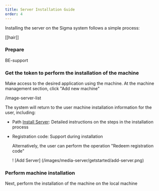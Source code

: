 ```yaml
---
title: Server Installation Guide
order: 4
---
```


Installing the server on the Sigma system follows a simple process:

[[hair]]

### Prepare

BE-support

### Get the token to perform the installation of the machine

Make access to the desired application using the machine. At the machine management section, click "Add new machine"

/image-server-list

The system will return to the user machine installation information for the user, including:

- Path [Install Server](http://example.net/): Detailed instructions on the steps in the installation process

- Registration code: Support during installation

  Alternatively, the user can perform the operation "Redeem registration code"

  ! [Add Server] (/images/media-server/getstarted/add-server.png)

### Perform machine installation

Next, perform the installation of the machine on the local machine
